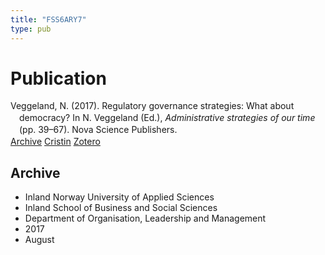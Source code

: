```yaml
---
title: "FSS6ARY7"
type: pub
---
```

<h1>Publication</h1>
<article id="csl-bib-container-FSS6ARY7" class="csl-bib-container">
  <div class="csl-bib-body" style="line-height: 1.35; padding-left: 1em; text-indent:-1em;">
  <div class="csl-entry">Veggeland, N. (2017). Regulatory governance strategies: What about democracy? In N. Veggeland (Ed.), <i>Administrative strategies of our time</i> (pp. 39&#x2013;67). Nova Science Publishers.</div>
</div>
  <div class="csl-bib-buttons">
    <a href="#taxonomy-article-FSS6ARY7" class="csl-bib-button">Archive</a>
    <a href="https://app.cristin.no/results/show.jsf?id=1483848" alt="Cristin URL" class="csl-bib-button">Cristin</a>
    <a href="http://zotero.org/groups/5402882/items/FSS6ARY7" alt="Zotero URL" class="csl-bib-button">Zotero</a>
  </div>
  <div id="csl-bib-meta-container-FSS6ARY7"></div>
</article>
<div id="csl-bib-meta-FSS6ARY7" class="csl-bib-meta">
  <article id="taxonomy-article-FSS6ARY7" class="taxonomy-article">
    <h1>Archive</h1>
    <ul>
      <li>Inland Norway University of Applied Sciences</li>
      <li>Inland School of Business and Social Sciences</li>
      <li>Department of Organisation, Leadership and Management</li>
      <li>2017</li>
      <li>August</li>
    </ul>
  </article>
</div>
